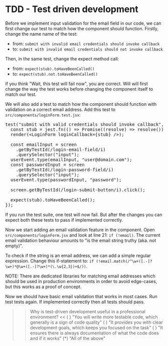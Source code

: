 # TDD - Test driven development

Before we implement input validation for the email field in our code, we can first change our test to match how the component should function. Firstly, change the name name of the test:

* from: `submit with invalid email credentials should invoke callback` 
* to: `submit with invalid email credentials should not invoke callback`

Then, in the same test, change the expect method call:

* from: `expect(stub).toHaveBeenCalled()`
* to: `expect(stub).not.toHaveBeenCalled()`

if you think "Wait, this test will fail now", you are correct. Will will first change the way the test works before changing the component itself to match our test. 

We will also add a test to match how the component should function with validation on a correct email address. Add this test to `src/components/loginForm.test.jsx`:

<pre class="file"  data-filename="/root/kataUser/dummy-react-app/src/components/loginForm.test.jsx" data-target="append">
test("submit with valid credentials should invoke callback", () => {
  const stub = jest.fn(() => Promise((resolve) => resolve()));
  render(&lt;LoginForm loginCallback={stub} /&gt;);

  const emailInput = screen
    .getByTestId(/login-email-field/i)
    .querySelector("input");
  userEvent.type(emailInput, "user@domain.com");
  const passwordInput = screen
    .getByTestId(/login-password-field/i)
    .querySelector("input");
  userEvent.type(passwordInput, "password");

  screen.getByTestId(/login-submit-button/i).click();

  expect(stub).toHaveBeenCalled();
});
</pre>

If you run the test suite, one test will now fail. But after the changes you can expect both these tests to pass if implemented correctly.

Now we start adding an email validation feature in the component. Open `src/components/loginForm.jsx` and look at line 21: `if (!email)`. The current email validation behaviour amounts to "is the email string truthy (aka. not empty)". 

To check if the string is an email address, we can add a simple regular expression. Change this if-statement to: `if (!email.match(/^\w+([.-]?\w+)*@\w+([.-]?\w+)*(\.\w{2,3})+$/))`.

NOTE: There are dedicated libraries for matching email addresses which should be used in production environments in order to avoid edge-cases, but this works as a proof of concept.

Now we should have basic email validation that works in most cases. Run test tests again. If implemented correctly then all tests should pass. 

>>Why is test-driven development useful in a professional environment? <<
( ) "You will write more testable code, which generally is a sign of code quality"
( ) "It provides you with clear development goals, which keeps you focused on the task"
( ) "It ensures there is always documentation of what the code does and if it works"
(*) "All of the above"